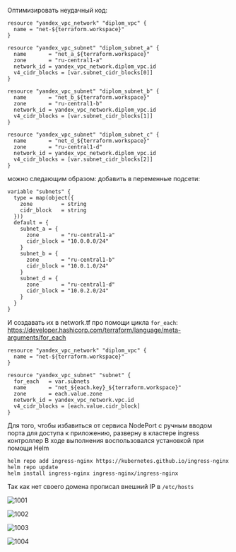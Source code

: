
Оптимизировать неудачный код:
```
resource "yandex_vpc_network" "diplom_vpc" {
  name = "net-${terraform.workspace}"
}

resource "yandex_vpc_subnet" "diplom_subnet_a" {
  name       = "net_a_${terraform.workspace}"
  zone       = "ru-central1-a"
  network_id = yandex_vpc_network.diplom_vpc.id
  v4_cidr_blocks = [var.subnet_cidr_blocks[0]]
}

resource "yandex_vpc_subnet" "diplom_subnet_b" {
  name       = "net_b_${terraform.workspace}"
  zone       = "ru-central1-b"
  network_id = yandex_vpc_network.diplom_vpc.id
  v4_cidr_blocks = [var.subnet_cidr_blocks[1]]
}

resource "yandex_vpc_subnet" "diplom_subnet_c" {
  name       = "net_d_${terraform.workspace}"
  zone       = "ru-central1-d"
  network_id = yandex_vpc_network.diplom_vpc.id
  v4_cidr_blocks = [var.subnet_cidr_blocks[2]]
}

```
можно следающим образом:
добавить в переменные подсети:
```
variable "subnets" {
  type = map(object({
    zone         = string
    cidr_block   = string
  }))
  default = {
    subnet_a = {
      zone       = "ru-central1-a"
      cidr_block = "10.0.0.0/24"
    }
    subnet_b = {
      zone       = "ru-central1-b"
      cidr_block = "10.0.1.0/24"
    }
    subnet_d = {
      zone       = "ru-central1-d"
      cidr_block = "10.0.2.0/24"
    }
  }
}

```

И создавать их в network.tf про помощи цикла `for_each`:
https://developer.hashicorp.com/terraform/language/meta-arguments/for_each

```
resource "yandex_vpc_network" "diplom_vpc" {
  name = "net-${terraform.workspace}"
}

resource "yandex_vpc_subnet" "subnet" {
  for_each   = var.subnets
  name       = "net_${each.key}_${terraform.workspace}"
  zone       = each.value.zone
  network_id = yandex_vpc_network.vpc.id
  v4_cidr_blocks = [each.value.cidr_block]
}
```


Для того, чтобы избавиться от сервиса NodePort c ручным вводом порта для доступа к приложению, разверну в кластере ingress контроллер
В ходе выполнения воспользовался установкой при помощи Helm
```
helm repo add ingress-nginx https://kubernetes.github.io/ingress-nginx
helm repo update
helm install ingress-nginx ingress-nginx/ingress-nginx

```
Так как нет своего домена прописал внешний IP в `/etc/hosts`

![1001](https://github.com/AlexanderM33/netology-final/assets/122460278/723722ff-402a-4967-8180-1e155032d2c8)

![1002](https://github.com/AlexanderM33/netology-final/assets/122460278/0555a0fa-a650-42ae-84c5-30e7756445e0)

![1003](https://github.com/AlexanderM33/netology-final/assets/122460278/bdeb29a6-d41a-4ed1-985a-831b863d20e8)

![1004](https://github.com/AlexanderM33/netology-final/assets/122460278/504d286c-68fb-4b3f-b874-b1c002cd6a8d)



